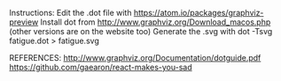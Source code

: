 Instructions:
Edit the .dot file with https://atom.io/packages/graphviz-preview
Install dot from http://www.graphviz.org/Download_macos.php (other versions are on the website too)
Generate the .svg with dot -Tsvg fatigue.dot > fatigue.svg

REFERENCES:
http://www.graphviz.org/Documentation/dotguide.pdf
https://github.com/gaearon/react-makes-you-sad
